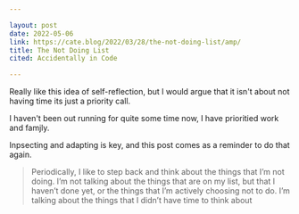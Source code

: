 ```yaml
---

layout: post
date: 2022-05-06
link: https://cate.blog/2022/03/28/the-not-doing-list/amp/
title: The Not Doing List
cited: Accidentally in Code

---
```


Really like this idea of self-reflection, but I would argue that it isn't about not having time its just a priority call.

I haven't been out running for quite some time now, I have prioritied work and famjly. 

Inpsecting and adapting is key, and this post comes as a reminder to do that again.


> Periodically, I like to step back and think about the things that I’m not doing. I’m not talking about the things that are on my list, but that I haven’t done yet, or the things that I’m actively choosing not to do. I’m talking about the things that I didn’t have time to think about